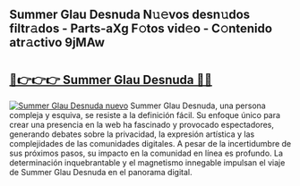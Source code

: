 ## Summer Glau Desnuda N𝚞𝚎vos desn𝚞dos filtr𝚊dos - Parts-aXg F𝚘tos vid𝚎o - C𝚘ntenido atr𝚊ctivo 9jMAw

# <h2><a href="http://mb08ma.tromn.icu/?c=Summer+Glau+Desnuda">🔗👉👉👉 Summer Glau Desnuda 🔗🔗</a></h2>

[![Summer Glau Desnuda nuevo](https://i.imgur.com/pEAQMta.gif)](http://mb08ma.tromn.icu/?c=Summer+Glau+Desnuda)
Summer Glau Desnuda, una persona compleja y esquiva, se resiste a la definición fácil. Su enfoque único para crear una presencia en la web ha fascinado y provocado espectadores, generando debates sobre la privacidad, la expresión artística y las complejidades de las comunidades digitales. A pesar de la incertidumbre de sus próximos pasos, su impacto en la comunidad en línea es profundo. La determinación inquebrantable y el magnetismo innegable impulsan el viaje de Summer Glau Desnuda en el panorama digital.
